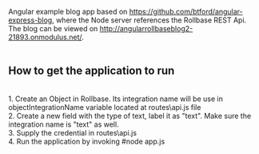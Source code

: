 Angular example blog app based on https://github.com/btford/angular-express-blog, where the Node server references the Rollbase REST Api. The blog can be viewed on http://angularrollbaseblog2-21893.onmodulus.net/.
<br/><br/>
<h2>How to get the application to run</h2><br/>
1. Create an Object in Rollbase. Its integration name will be use in objectIntegrationName variable located at routes\api.js file<br/>
2. Create a new field with the type of text, label it as "text". Make sure the integration name is "text" as well.<br/>
3. Supply the credential in routes\api.js <br/>
4. Run the application by invoking #node app.js <br/>

